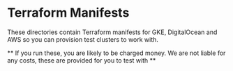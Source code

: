 # Terraform Manifests

These directories contain Terraform manifests for GKE, DigitalOcean and AWS so you can provision test clusters to work with.

** If you run these, you are likely to be charged money. We are not liable for any costs, these are provided for you to test with **